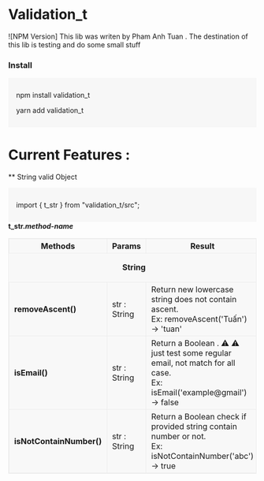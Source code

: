 # Validation_t

![NPM Version]
This lib was writen by Pham Anh Tuan .
The destination of this lib is testing and do some small stuff

<h3>Install</h3>
<div style="background-color: #F7F7F7; padding : 12px 16px;">
  <p>npm install validation_t</p>
  <p>yarn add validation_t</p>
</div>

# Current Features :

\*\* String valid Object

<div style="background-color: #F7F7F7; padding : 12px 16px;">
  <p>import { t_str } from "validation_t/src";</p>
</div>
      <b>t_str.<i>method-name</i></b>
      <table
        style="border:1px solid #ececec; border-spacing: 0px;border-collapse: collapse;    background-color: rgb(246 246 246 / 63%);"
      >
        <thead>
          <tr>
            <th style="border:1px solid #ececec; padding : 4px 10px;">
              Methods
            </th>
            <th style="border:1px solid #ececec; padding : 4px 10px;">
              Params
            </th>
            <th style="border:1px solid #ececec; padding : 4px 10px;">
              Result
            </th>
          </tr>
        </thead>
        <tbody>
        <tr>
            <td colspan="3">
              <p style="text-align:center;"><b>String</b></p>
            </td>
          </tr>
          <tr>
            <td style="border:1px solid #ececec; padding : 4px 10px;">
              <b>removeAscent()</b>
            </td>
            <td style="border:1px solid #ececec; padding : 4px 10px;">
              str : String
            </td>
            <td style="border:1px solid #ececec; padding : 4px 10px;">
              Return new lowercase string does not contain ascent. <br />
              Ex: removeAscent('Tuấn') -> 'tuan'
            </td>
          </tr>
          <tr>
            <td style="border:1px solid #ececec; padding : 4px 10px;">
              <b>isEmail()</b>
            </td>
            <td style="border:1px solid #ececec; padding : 4px 10px;">
              str : String
            </td>
            <td style="border:1px solid #ececec; padding : 4px 10px;">
              Return a Boolean . &#9888; &#x26A0; just test some regular email,
              not match for all case. <br />
              Ex: isEmail('example@gmail') -> false
            </td>
          </tr>
          <tr>
            <td style="border:1px solid #ececec; padding : 4px 10px;">
              <b>isNotContainNumber()</b>
            </td>
            <td style="border:1px solid #ececec; padding : 4px 10px;">
              str : String
            </td>
            <td style="border:1px solid #ececec; padding : 4px 10px;">
              Return a Boolean check if provided string contain number or not.
              <br />
              Ex: isNotContainNumber('abc') -> true
            </td>
          </tr>
        </tbody>
      </table>

[npm-url]: https://www.npmjs.com/package/validation_t
